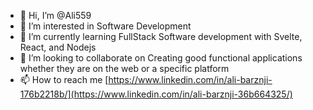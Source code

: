 - 👋 Hi, I’m @Ali559 
- 👀 I’m interested in Software Development
- 🌱 I’m currently learning FullStack Software development with Svelte, React, and Nodejs
- 💞️ I’m looking to collaborate on Creating good functional applications whether they are on the web or a specific platform
- 📫 How to reach me [https://www.linkedin.com/in/ali-barznji-176b2218b/](https://www.linkedin.com/in/ali-barznji-36b664325/)

